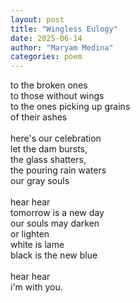 ```yaml
---
layout: post
title: "Wingless Eulogy"
date: 2025-06-14
author: "Maryam Medina"
categories: poem
---
```


to the broken ones<br>
to those without wings<br>
to the ones picking up grains<br>
of their ashes<br>
<br>
here's our celebration<br>
let the dam bursts,<br>
the glass shatters,<br>
the pouring rain waters<br>
our gray souls<br>
<br>
hear hear<br>
tomorrow is a new day<br>
our souls may darken<br>
or lighten<br>
white is lame<br>
black is the new blue<br>
<br>
hear hear<br>
i'm with you.